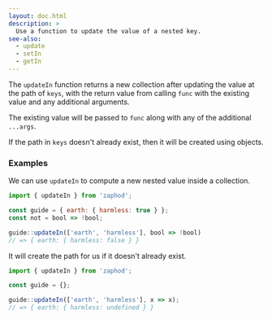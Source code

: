 ```yaml
---
layout: doc.html
description: >
  Use a function to update the value of a nested key.
see-also:
  - update
  - setIn
  - getIn
---
```


The `updateIn` function returns a new collection after updating the value at the path of `keys`, with the return value from calling `func` with the existing value and any additional arguments.

The existing value will be passed to `func` along with any of the additional `...args`.

If the path in `keys` doesn't already exist, then it will be created using objects.

### Examples

We can use `updateIn` to compute a new nested value inside a collection.

```js
import { updateIn } from 'zaphod';

const guide = { earth: { harmless: true } };
const not = bool => !bool;

guide::updateIn(['earth', 'harmless'], bool => !bool)
// => { earth: { harmless: false } }
```

It will create the path for us if it doesn't already exist.

```js
import { updateIn } from 'zaphod';

const guide = {};

guide::updateIn(['earth', 'harmless'], x => x);
// => { earth: { harmless: undefined } }
```

